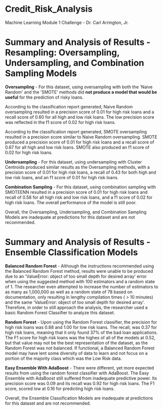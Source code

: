 # Credit_Risk_Analysis
Machine Learning Module 1 Challenge - Dr. Carl Arrington, Jr.

# Summary and Analysis of Results - Resampling: Oversampling, Undersampling, and Combination Sampling Models

**Oversampling** - For this dataset, using oversampling with both the 'Naive Random' and the 'SMOTE' methods did **not produce a model that would be useful** for the prediction of risky loans. 

  According to the classification report generated, Naive Random oversampling resulted in a precision score of 0.01 for high risk loans and a recall score of 0.60 for all high and low risk loans. The low precision score was reflected in the f1 score of 0.02 for high risk loans.

  According to the classification report generated, SMOTE oversampling resulted in a precision score similar to Naive Random oversampling. SMOTE produced a precision score of 0.01 for high risk loans and a recall score of 0.67 for all high and low risk loans. SMOTE also produced an f1 score of 0.02 for high risk loans.

**Undersampling** - For this dataset, using undersampling with Cluster Centroids produced similar results as the Oversampling methods, with a precision score of 0.01 for high risk loans, a recall of 0.43 for both high and low risk loans, and an f1 score of 0.01 for high risk loans.

**Combination Sampling** - For this dataset, using combination sampling with SMOTEENN resulted in a precision score of 0.01 for high risk loans and recall of 0.58 for all high risk and low risk loans, and a f1 score of 0.02 for high risk loans. The overall performance of the model is still poor.

Overall, the Oversampling, Undersampling, and Combination Sampling Models are inadequate at predictions for this dataset and are not recommended. 

# Summary and Analysis of Results - Ensemble Classification Models

**Balanced Random Forest** - Although the instructions recommended using the Balanced Random Forest method, results were unable to be produced due to an 'ValueError: object of too small depth for desired array' error when using the suggested method with 100 estimators and a random state of 1. The researcher even attempted to increase the number of estimators to as many as 1,000,000 as well as a random state of 78 based on documentation, only resulting in lengthy compilation times ( > 10 minutes) and the same 'ValueError: object of too small depth for desired array'. Therefore, in order to still approach the analysis, the researcher used a basic Random Forest Classifier to analyze this dataset. 

**Random Forest** - Upon using the Random Forest classifier, the precision for high risk loans was 0.88 and 1.00 for low risk loans. The recall, was 0.37 for high risk loans, meaning that it only found 37% of the bad loan applications. The F1 score for high risk loans was the highes of all of the models at 0.52, but that value may not be the best representation of the dataset, as the Random Forest was not balanced. If functional, a Balanced Random Forest model may have lent some diversity of data to learn and not focus on a portion of the majority class which was the Low Risk data.

**Easy Ensemble With AdaBoost** - There were different, yet more expected results from using the random forest classifier with AdaBoost. The Easy Ensemble with AdaBoost still suffered from inadequate predictive power. Its precision score was 0.09 and its recall was 0.92 for high risk loans. The F1 score, scored low at 0.16 for predicting high risk loans.

Overall, the Ensemble Classification Models are inadequate at predictions for this dataset and are not recommended. 

